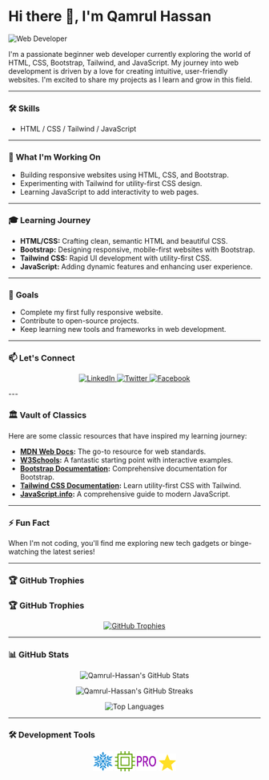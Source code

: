 # Hi there 👋, I'm Qamrul Hassan

![Web Developer](https://pbs.twimg.com/profile_banners/247298919/1724349046/600x200)

I'm a passionate beginner web developer currently exploring the world of HTML, CSS, Bootstrap, Tailwind, and JavaScript. My journey into web development is driven by a love for creating intuitive, user-friendly websites. I'm excited to share my projects as I learn and grow in this field.

---

### 🛠️ **Skills**
- HTML / CSS / Tailwind / JavaScript

---

### 🔭 **What I'm Working On**
- Building responsive websites using HTML, CSS, and Bootstrap.
- Experimenting with Tailwind for utility-first CSS design.
- Learning JavaScript to add interactivity to web pages.

---

### 🎓 **Learning Journey**
- **HTML/CSS:** Crafting clean, semantic HTML and beautiful CSS.
- **Bootstrap:** Designing responsive, mobile-first websites with Bootstrap.
- **Tailwind CSS:** Rapid UI development with utility-first CSS.
- **JavaScript:** Adding dynamic features and enhancing user experience.

---

### 🎯 **Goals**
- Complete my first fully responsive website.
- Contribute to open-source projects.
- Keep learning new tools and frameworks in web development.

---

### 📫 **Let's Connect**

<p align="center">
  <a href="https://www.linkedin.com/in/qamrul-hassan-a9b0a231/" target="_blank">
    <img src="https://img.shields.io/badge/LinkedIn-0077B5?style=for-the-badge&logo=linkedin&logoColor=white" alt="LinkedIn" />
  </a>
  <a href="https://x.com/Shajal1" target="_blank">
    <img src="https://img.shields.io/badge/Twitter-1DA1F2?style=for-the-badge&logo=twitter&logoColor=white" alt="Twitter" />
  </a>
  <a href="https://www.facebook.com/qamrul.h.shajal" target="_blank">
    <img src="https://img.shields.io/badge/Facebook-1877F2?style=for-the-badge&logo=facebook&logoColor=white" alt="Facebook" />
  </a>
</p>
---

### 🏛️ **Vault of Classics**

Here are some classic resources that have inspired my learning journey:

- **[MDN Web Docs](https://developer.mozilla.org/en-US/):** The go-to resource for web standards.
- **[W3Schools](https://www.w3schools.com/):** A fantastic starting point with interactive examples.
- **[Bootstrap Documentation](https://getbootstrap.com/docs/):** Comprehensive documentation for Bootstrap.
- **[Tailwind CSS Documentation](https://tailwindcss.com/docs):** Learn utility-first CSS with Tailwind.
- **[JavaScript.info](https://javascript.info/):** A comprehensive guide to modern JavaScript.

---

### ⚡ **Fun Fact**
When I'm not coding, you'll find me exploring new tech gadgets or binge-watching the latest series!

---

### 🏆 **GitHub Trophies**

### 🏆 **GitHub Trophies**

<p align="center">
  <a href="https://github.com/ryo-ma/github-profile-trophy">
    <img src="https://github-profile-trophy.vercel.app/?username=Qamrul-Hassan&theme=radical" alt="GitHub Trophies" />
  </a>
</p>


---

### 📊 **GitHub Stats**

<p align="center">
  <img src="https://github-readme-stats.vercel.app/api?username=Qamrul-Hassan&show_icons=true&theme=radical&count_private=true" alt="Qamrul-Hassan's GitHub Stats" />
</p>

<p align="center">
  <img src="https://github-readme-streak-stats.herokuapp.com/?user=Qamrul-Hassan&theme=radical" alt="Qamrul-Hassan's GitHub Streaks" />
</p>

<p align="center">
  <img src="https://github-readme-stats.vercel.app/api/top-langs/?username=Qamrul-Hassan&layout=compact&theme=radical&langs_count=8" alt="Top Languages" />
</p>

---

### 🛠️ **Development Tools**

<p align="center">
  <a href='https://archiveprogram.github.com/'><img src='https://raw.githubusercontent.com/acervenky/animated-github-badges/master/assets/acbadge.gif' width='40' height='40'></a>
  <a href='https://docs.github.com/en/developers'><img src='https://raw.githubusercontent.com/acervenky/animated-github-badges/master/assets/devbadge.gif' width='40' height='40'></a>
  <a href='https://github.com/pricing'><img src='https://raw.githubusercontent.com/acervenky/animated-github-badges/master/assets/pro.gif' width='40' height='40'></a>
  <a href='https://stars.github.com/'><img src='https://raw.githubusercontent.com/acervenky/animated-github-badges/master/assets/starbadge.gif' width='35' height='35'></a>
</p>

